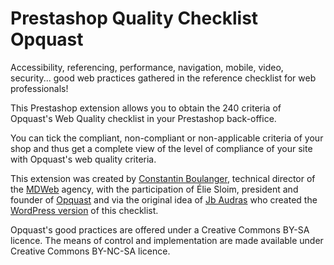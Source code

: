 # Prestashop Quality Checklist Opquast

Accessibility, referencing, performance, navigation, mobile, video, security... good web practices gathered in the reference checklist for web professionals!

This Prestashop extension allows you to obtain the 240 criteria of Opquast's Web Quality checklist in your Prestashop back-office.

You can tick the compliant, non-compliant or non-applicable criteria of your shop and thus get a complete view of the level of compliance of your site with Opquast's web quality criteria.

This extension was created by [Constantin Boulanger](https://www.constantin-boulanger.fr), technical director of the [MDWeb](https://www.mdweb.fr) agency, with the participation of Élie Sloim, president and founder of [Opquast](https://www.opquast.com/) and via the original idea of [Jb Audras](https://jeanbaptisteaudras.com/) who created the [WordPress version](https://fr.wordpress.org/plugins/quality-checklist-opquast/) of this checklist.

Opquast's good practices are offered under a Creative Commons BY-SA licence. The means of control and implementation are made available under Creative Commons BY-NC-SA licence.

